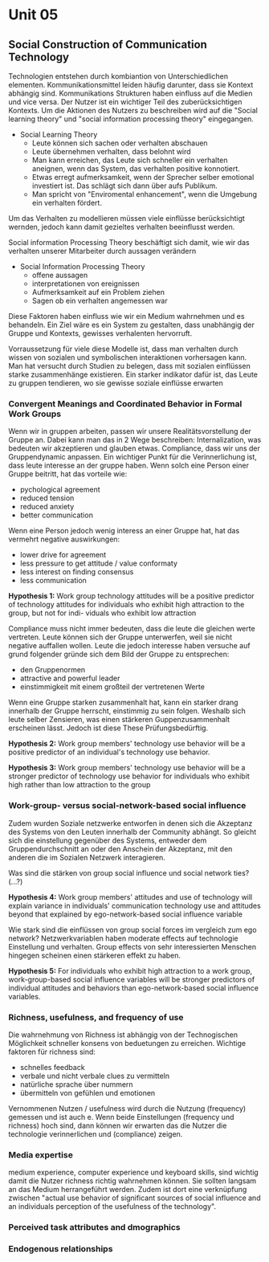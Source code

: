 # Unit 05
## Social Construction of Communication Technology
Technologien entstehen durch kombiantion von Unterschiedlichen elementen. Kommunikationsmittel leiden häufig darunter, dass sie Kontext abhängig sind. Kommunikations Strukturen haben einfluss auf die Medien und vice versa. Der Nutzer ist ein wichtiger Teil des zuberücksichtigen Kontexts. Um die Aktionen des Nutzers zu beschreiben wird auf die "Social learning theory" und "social information processing theory" eingegangen.
- Social Learning Theory
    - Leute können sich sachen oder verhalten abschauen
    - Leute übernehmen verhalten, dass belohnt wird
    - Man kann erreichen, das Leute sich schneller ein verhalten aneignen, wenn das System, das verhalten positive konnotiert.
    - Etwas erregt aufmerksamkeit, wenn der Sprecher selber emotional investiert ist. Das schlägt sich dann über aufs Publikum.
    - Man spricht von "Enviromental enhancement", wenn die Umgebung ein verhalten fördert.

Um das Verhalten zu modellieren müssen viele einflüsse berücksichtigt wernden, jedoch kann damit gezieltes verhalten beeinflusst werden.

Social information Processing Theory beschäftigt sich damit, wie wir das verhalten unserer Mitarbeiter durch aussagen verändern
- Social Information Processing Theory
  - offene aussagen
  - interpretationen von ereignissen
  - Aufmerksamkeit auf ein Problem ziehen
  - Sagen ob ein verhalten angemessen war

Diese Faktoren haben einfluss wie wir ein Medium wahrnehmen und es behandeln. Ein Ziel wäre es ein System zu gestalten, dass unabhängig der Gruppe und Kontexts, gewisses verhalenten hervorruft.

Vorraussetzung für viele diese Modelle ist, dass man verhalten durch wissen von sozialen und symbolischen interaktionen vorhersagen kann. Man hat versucht durch Studien zu belegen, dass mit sozialen einflüssen starke zusammenhänge existieren. Ein starker indikator dafür ist, das Leute zu gruppen tendieren, wo sie gewisse soziale einflüsse erwarten

### Convergent Meanings and Coordinated Behavior in Formal Work Groups
Wenn wir in gruppen arbeiten, passen wir unsere Realitätsvorstellung der Gruppe an. Dabei kann man das in 2 Wege beschreiben: Internalization, was bedeuten wir akzeptieren und glauben etwas. Compliance, dass wir uns der Gruppendynamic anpassen. Ein wichtiger Punkt für die Verinnerlichung ist, dass leute interesse an der gruppe haben. Wenn solch eine Person einer Gruppe beitritt, hat das vorteile wie:
- pychological agreement
- reduced tension
- reduced anxiety
- better communication

Wenn eine Person jedoch wenig interess an einer Gruppe hat, hat das vermehrt negative auswirkungen:
- lower drive for agreement
- less pressure to get attitude / value conformaty
- less interest on finding consensus
- less communication

**Hypothesis 1:** Work group technology attitudes will be a
positive predictor of technology attitudes for individuals
who exhibit high attraction to the group, but not for indi-
viduals who exhibit low attraction

Compliance muss nicht immer bedeuten, dass die leute die gleichen werte vertreten. Leute können sich der Gruppe unterwerfen, weil sie nicht negative auffallen wollen. Leute die jedoch interesse haben versuche auf grund folgender gründe sich dem Bild der Gruppe zu entsprechen:
- den Gruppenormen
- attractive and powerful leader
- einstimmigkeit mit einem großteil der vertretenen Werte

Wenn eine Gruppe starken zusammenhalt hat, kann ein starker drang innerhalb der Gruppe herrscht, einstimmig zu sein folgen. Weshalb sich leute selber Zensieren, was einen stärkeren Guppenzusammenhalt erscheinen lässt. Jedoch ist diese These Prüfungsbedürftig.

**Hypothesis 2:** Work group members' technology use behavior will be a positive predictor of an individual's technology use behavior.

**Hypothesis 3:** Work group members' technology use behavior will be a stronger predictor of technology use behavior for individuals who exhibit high rather than low attraction to the group

### Work-group- versus social-network-based social influence
Zudem wurden Soziale netzwerke entworfen in denen sich die Akzeptanz des Systems von den Leuten innerhalb der Community abhängt. So gleicht sich die einstellung gegenüber des Systems, entweder dem Gruppendurchschnitt an oder den Anschein der Akzeptanz, mit den anderen die im Sozialen Netzwerk interagieren.

Was sind die stärken von group social influence und social network ties? 
(...?)

**Hypothesis 4:** Work group members' attitudes and use of technology will explain variance in individuals' communication technology use and attitudes beyond that explained by ego-network-based social influence variable

Wie stark sind die einflüssen von group social forces im vergleich zum ego network? Netzwerkvariablen haben moderate effects auf technologie Einstellung und verhalten. Group effects von sehr interessierten Menschen hingegen scheinen einen stärkeren effekt zu haben.

**Hypothesis 5:** For individuals who exhibit high attraction to a work group, work-group-based social influence variables will be stronger predictors of individual attitudes and behaviors than ego-network-based social influence variables.

### Richness, usefulness, and frequency of use
Die wahrnehmung von Richness ist abhängig von der Technogischen Möglichkeit schneller konsens von beduetungen zu erreichen. Wichtige faktoren für richness sind:
- schnelles feedback
- verbale und nicht verbale clues zu vermitteln
- natürliche sprache über nummern
- übermitteln von gefühlen und emotionen
  
Vernommenen Nutzen / usefulness wird durch die Nutzung (frequency) gemessen und ist auch e. Wenn beide Einstellungen (frequency und richness) hoch sind, dann können wir erwarten das die Nutzer die technologie verinnerlichen und (compliance) zeigen.

### Media expertise
medium experience, computer experience und keyboard skills, sind wichtig damit die Nutzer richness richtig wahrnehmen können. Sie sollten langsam an das Medium herrangeführt werden.
Zudem ist dort eine verknüpfung zwischen "actual use behavior of significant sources of social influence and an individuals perception of the usefulness of the technology".

### Perceived task attributes and dmographics
### Endogenous relationships
